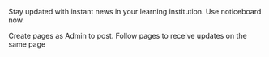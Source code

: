 Stay updated with instant news in your learning institution. Use noticeboard now. 

Create pages as Admin to post. 
Follow pages to receive updates on the same page
